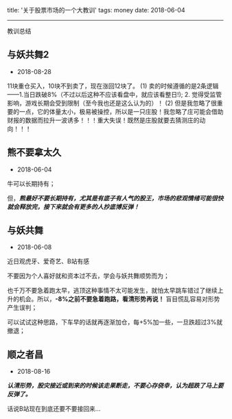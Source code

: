 title: '关于股票市场的一个大教训'
tags: money
date: 2018-06-04

---

教训总结

<!--more-->

## 与妖共舞2

* 2018-08-28

11块重仓买入，10块不到卖了，现在涨回12块了。
(1) 卖的时候遵循的是2条逻辑——1.当日跌破8%（不过以后这种不应该看盘中，就应该看整日!); 2. 觉得受监管影响，游戏长期会受到限制（至今我也还是这么认为的）！
(2) 但是我忽略了很重要的一点，它的体量太小，极易被操控，所以是一只庄股！我忽略了庄可能会借助财报的数据而拉升一波诱多！！！重大失误！既然是庄股就要去猜测庄的动向！！！

## 熊不要拿太久

* 2018-06-04

牛可以长期持有；

但，***熊最好不要长期持有，尤其是有底子有人气的股王，市场的悲观情绪可能很快就会释放完，接下来就会有更多的人抄底博反弹！***





## 与妖共舞

* 2018-06-08

近日观虎牙、爱奇艺、B站有感

不要因为个人喜好就和资本过不去，学会与妖共舞顺势而为；

也千万不要急着跑太早，逃顶这种事情不太可能发生，就怕太早跳车错过了继续上升的机会。所以，**-8%之前不要急着跑路，看清形势再说！** 盲目慌乱容易对形势产生误判；

可以试试这种思路，下车早的话就再逐渐加仓，每+5%加一些，一旦跌超过3%就撤退；



## 顺之者昌

* 2018-08-16

***认清形势，股灾接近或到来的时候该走果断走，不要心存侥幸，认为超跌了马上要反弹了。***

话说B站现在到底还要不要接回来... 